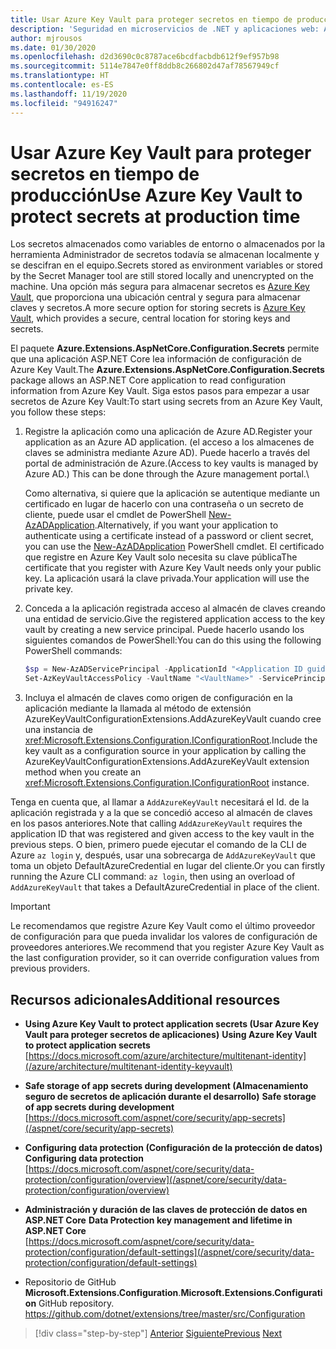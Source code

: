 ```yaml
---
title: Usar Azure Key Vault para proteger secretos en tiempo de producción
description: 'Seguridad en microservicios de .NET y aplicaciones web: Azure Key Vault es una forma excelente de gestionar secretos de aplicación controlados en su totalidad por administradores. Los administradores incluso pueden asignar y revocar valores de desarrollo sin necesidad de que los desarrolladores tengan que gestionarlos.'
author: mjrousos
ms.date: 01/30/2020
ms.openlocfilehash: d2d3690c0c8787ace6bcdfacbdb612f9ef957b98
ms.sourcegitcommit: 5114e7847e0ff8ddb8c266802d47af78567949cf
ms.translationtype: HT
ms.contentlocale: es-ES
ms.lasthandoff: 11/19/2020
ms.locfileid: "94916247"
---
```

# <a name="use-azure-key-vault-to-protect-secrets-at-production-time"></a><span data-ttu-id="68d1a-104">Usar Azure Key Vault para proteger secretos en tiempo de producción</span><span class="sxs-lookup"><span data-stu-id="68d1a-104">Use Azure Key Vault to protect secrets at production time</span></span>

<span data-ttu-id="68d1a-105">Los secretos almacenados como variables de entorno o almacenados por la herramienta Administrador de secretos todavía se almacenan localmente y se descifran en el equipo.</span><span class="sxs-lookup"><span data-stu-id="68d1a-105">Secrets stored as environment variables or stored by the Secret Manager tool are still stored locally and unencrypted on the machine.</span></span> <span data-ttu-id="68d1a-106">Una opción más segura para almacenar secretos es [Azure Key Vault](https://azure.microsoft.com/services/key-vault/), que proporciona una ubicación central y segura para almacenar claves y secretos.</span><span class="sxs-lookup"><span data-stu-id="68d1a-106">A more secure option for storing secrets is [Azure Key Vault](https://azure.microsoft.com/services/key-vault/), which provides a secure, central location for storing keys and secrets.</span></span>

<span data-ttu-id="68d1a-107">El paquete **Azure.Extensions.AspNetCore.Configuration.Secrets** permite que una aplicación ASP.NET Core lea información de configuración de Azure Key Vault.</span><span class="sxs-lookup"><span data-stu-id="68d1a-107">The **Azure.Extensions.AspNetCore.Configuration.Secrets** package allows an ASP.NET Core application to read configuration information from Azure Key Vault.</span></span> <span data-ttu-id="68d1a-108">Siga estos pasos para empezar a usar secretos de Azure Key Vault:</span><span class="sxs-lookup"><span data-stu-id="68d1a-108">To start using secrets from an Azure Key Vault, you follow these steps:</span></span>

1. <span data-ttu-id="68d1a-109">Registre la aplicación como una aplicación de Azure AD.</span><span class="sxs-lookup"><span data-stu-id="68d1a-109">Register your application as an Azure AD application.</span></span> <span data-ttu-id="68d1a-110">(el acceso a los almacenes de claves se administra mediante Azure AD). Puede hacerlo a través del portal de administración de Azure.</span><span class="sxs-lookup"><span data-stu-id="68d1a-110">(Access to key vaults is managed by Azure AD.) This can be done through the Azure management portal.</span></span>\

   <span data-ttu-id="68d1a-111">Como alternativa, si quiere que la aplicación se autentique mediante un certificado en lugar de hacerlo con una contraseña o un secreto de cliente, puede usar el cmdlet de PowerShell [New-AzADApplication](/powershell/module/az.resources/new-azadapplication).</span><span class="sxs-lookup"><span data-stu-id="68d1a-111">Alternatively, if you want your application to authenticate using a certificate instead of a password or client secret, you can use the [New-AzADApplication](/powershell/module/az.resources/new-azadapplication) PowerShell cmdlet.</span></span> <span data-ttu-id="68d1a-112">El certificado que registre en Azure Key Vault solo necesita su clave pública</span><span class="sxs-lookup"><span data-stu-id="68d1a-112">The certificate that you register with Azure Key Vault needs only your public key.</span></span> <span data-ttu-id="68d1a-113">La aplicación usará la clave privada.</span><span class="sxs-lookup"><span data-stu-id="68d1a-113">Your application will use the private key.</span></span>

2. <span data-ttu-id="68d1a-114">Conceda a la aplicación registrada acceso al almacén de claves creando una entidad de servicio.</span><span class="sxs-lookup"><span data-stu-id="68d1a-114">Give the registered application access to the key vault by creating a new service principal.</span></span> <span data-ttu-id="68d1a-115">Puede hacerlo usando los siguientes comandos de PowerShell:</span><span class="sxs-lookup"><span data-stu-id="68d1a-115">You can do this using the following PowerShell commands:</span></span>

   ```powershell
   $sp = New-AzADServicePrincipal -ApplicationId "<Application ID guid>"
   Set-AzKeyVaultAccessPolicy -VaultName "<VaultName>" -ServicePrincipalName $sp.ServicePrincipalNames[0] -PermissionsToSecrets all -ResourceGroupName "<KeyVault Resource Group>"
   ```

3. <span data-ttu-id="68d1a-116">Incluya el almacén de claves como origen de configuración en la aplicación mediante la llamada al método de extensión AzureKeyVaultConfigurationExtensions.AddAzureKeyVault cuando cree una instancia de <xref:Microsoft.Extensions.Configuration.IConfigurationRoot>.</span><span class="sxs-lookup"><span data-stu-id="68d1a-116">Include the key vault as a configuration source in your application by calling the AzureKeyVaultConfigurationExtensions.AddAzureKeyVault extension method when you create an <xref:Microsoft.Extensions.Configuration.IConfigurationRoot> instance.</span></span>

<span data-ttu-id="68d1a-117">Tenga en cuenta que, al llamar a `AddAzureKeyVault` necesitará el Id. de la aplicación registrada y a la que se concedió acceso al almacén de claves en los pasos anteriores.</span><span class="sxs-lookup"><span data-stu-id="68d1a-117">Note that calling `AddAzureKeyVault` requires the application ID that was registered and given access to the key vault in the previous steps.</span></span> <span data-ttu-id="68d1a-118">O bien, primero puede ejecutar el comando de la CLI de Azure `az login` y, después, usar una sobrecarga de `AddAzureKeyVault` que toma un objeto DefaultAzureCredential en lugar del cliente.</span><span class="sxs-lookup"><span data-stu-id="68d1a-118">Or you can firstly running the Azure CLI command: `az login`, then using an overload of `AddAzureKeyVault` that takes a DefaultAzureCredential in place of the client.</span></span>

> [!IMPORTANT]
> <span data-ttu-id="68d1a-119">Le recomendamos que registre Azure Key Vault como el último proveedor de configuración para que pueda invalidar los valores de configuración de proveedores anteriores.</span><span class="sxs-lookup"><span data-stu-id="68d1a-119">We recommend that you register Azure Key Vault as the last configuration provider, so it can override configuration values from previous providers.</span></span>

## <a name="additional-resources"></a><span data-ttu-id="68d1a-120">Recursos adicionales</span><span class="sxs-lookup"><span data-stu-id="68d1a-120">Additional resources</span></span>

- <span data-ttu-id="68d1a-121">**Using Azure Key Vault to protect application secrets (Usar Azure Key Vault para proteger secretos de aplicaciones)**  </span><span class="sxs-lookup"><span data-stu-id="68d1a-121">**Using Azure Key Vault to protect application secrets** </span></span>\
  [https://docs.microsoft.com/azure/architecture/multitenant-identity](/azure/architecture/multitenant-identity-keyvault)

- <span data-ttu-id="68d1a-122">**Safe storage of app secrets during development (Almacenamiento seguro de secretos de aplicación durante el desarrollo)**  </span><span class="sxs-lookup"><span data-stu-id="68d1a-122">**Safe storage of app secrets during development** </span></span>\
  [https://docs.microsoft.com/aspnet/core/security/app-secrets](/aspnet/core/security/app-secrets)

- <span data-ttu-id="68d1a-123">**Configuring data protection (Configuración de la protección de datos)**  </span><span class="sxs-lookup"><span data-stu-id="68d1a-123">**Configuring data protection** </span></span>\
  [https://docs.microsoft.com/aspnet/core/security/data-protection/configuration/overview](/aspnet/core/security/data-protection/configuration/overview)

- <span data-ttu-id="68d1a-124">**Administración y duración de las claves de protección de datos en ASP.NET Core** </span><span class="sxs-lookup"><span data-stu-id="68d1a-124">**Data Protection key management and lifetime in ASP.NET Core** </span></span>\
  [https://docs.microsoft.com/aspnet/core/security/data-protection/configuration/default-settings](/aspnet/core/security/data-protection/configuration/default-settings)

- <span data-ttu-id="68d1a-125">Repositorio de GitHub **Microsoft.Extensions.Configuration**.</span><span class="sxs-lookup"><span data-stu-id="68d1a-125">**Microsoft.Extensions.Configuration** GitHub repository.</span></span> \
  <https://github.com/dotnet/extensions/tree/master/src/Configuration>

>[!div class="step-by-step"]
><span data-ttu-id="68d1a-126">[Anterior](developer-app-secrets-storage.md)
>[Siguiente](../key-takeaways.md)</span><span class="sxs-lookup"><span data-stu-id="68d1a-126">[Previous](developer-app-secrets-storage.md)
[Next](../key-takeaways.md)</span></span>
